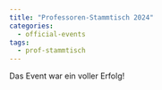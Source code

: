 ```yaml
---
title: "Professoren-Stammtisch 2024"
categories:
  - official-events
tags:
  - prof-stammtisch
---
```


Das Event war ein voller Erfolg!
